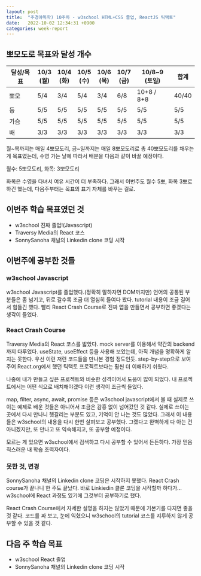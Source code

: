 ```yaml
---
layout: post
title:  "주경야독학) 10주차 - w3school HTML+CSS 졸업, ReactJS 틱택토"
date:   2022-10-02 12:34:31 +0900
categories: week-report
---
```

## 뽀모도로 목표와 달성 개수

| 달성/목표  | 10/3<br>(월) | 10/4<br>(화) | 10/5<br>(수) | 10/6<br>(목) | 10/7<br>(금) | 10/8~9<br>(토일)  | 합계  |
|-----|----|---|---|--|---|-----|-----|
| 뽀모  | 5/4  | 3/4 | 5/4 | 3/4 | 6/8 | 10+8 / 8+8 | 40/40 |
| 등 | 5/5 | 5/5 | 5/5 | 5/5 | 5/5 | 5/5 | 5/5 |
| 가슴 | 5/5 | 5/5 | 5/5 | 5/5 | 5/5 | 5/5 | 5/5 |
| 배 | 3/3 | 3/3 | 3/3 | 3/3 | 3/3 | 3/3 | 3/3 |

월~목까지는 매일 4뽀모도리, 금~일까지는 매일 8뽀모도리로 총 40뽀모도리를 채우는 게 목표였는데, 수영 가는 날에 따라서 배분을 다음과 같이 바꿀 예정이다.

월수: 5뽀모도리, 화목: 3뽀모도리

화목은 수영을 다녀서 여유 시간이 더 부족하다. 그래서 이번주도 월수 5뽀, 화목 3뽀로 하긴 했는데, 다음주부터는 목표의 표기 자체를 바꾸는 걸로.


## 이번주 학습 목표였던 것
* w3school 진짜 졸업!(Javascript)
* Traversy Media의 React 코스
* SonnySanoha 채널의 Linkedin clone 코딩 시작


## 이번주에 공부한 것들

### w3school Javascript

w3school Javascript를 졸업했다.(정확히 말하자면 DOM까지만) 언어의 공통된 부분들은 좀 넘기고, 뒤로 갈수록 조금 더 열심히 들여다 봤다. tutorial 내용이 조금 길어서 힘들긴 했다. 빨리 React Crash Course로 진짜 앱을 만들면서 공부하면 좋겠다는 생각이 들었다.


### React Crash Course

Traversy Media의 React 코스를 밟았다. mock server를 이용해서 약간의 backend까지 다루었다. useState, useEffect 등을 사용해 보았는데, 아직 개념을 명확하게 알지는 못한다. 우선 이런 저런 코드들을 만나본 경험 정도인듯. step-by-step으로 보여 주어 React.org에서 했던 틱택토 프로젝트보다는 훨씬 더 이해하기 쉬웠다.

나중에 내가 만들고 싶은 프로젝트와 비슷한 성격이어서 도움이 많이 되었다. 내 프로젝트에서는 어떤 식으로 배치해야겠다 이런 생각이 조금씩 들었다.

map, filter, async, await, promise 등은 w3school javascript에서 볼 때 실제로 쓰이는 예제로 배운 것들은 아니어서 조금은 감흥 없이 넘어갔던 것 같다. 실제로 쓰이는 곳에서 다시 만나니 헷갈리는 부분도 있고, 기억이 안 나는 것도 많았다. 그래서 이 내용들은 w3school의 내용을 다시 한번 살펴보고 공부했다. 그랬다고 완벽하게 다 아는 건 아니겠지만, 또 만나고 또 익숙해지고, 또 공부할 예정이다.

모르는 게 있으면 w3school에서 검색하고 다시 공부할 수 있어서 든든하다. 가장 믿음직스러운 내 학습 조력자이다. 


### 못한 것, 변경

SonnySanoha 채널의 Linkedin clone 코딩은 시작하지 못했다. React Crash course가 끝나니 한 주도 끝났다. 바로 Linkiedin 클론 코딩을 시작할까 하다가... w3school에 React 과정도 있기에 그것부터 공부하기로 했다.

React Crash Course에서 자세한 설명을 하지는 않았기 때문에 기본기를 다지면 좋을 것 같다. 코드를 짜 보고, 눈에 익혔으니 w3school의 tutorial 코스를 지루하지 않게 공부할 수 있을 것 같다.



## 다음 주 학습 목표
* w3school React 졸업
* SonnySanoha 채널의 Linkedin clone 코딩 시작



